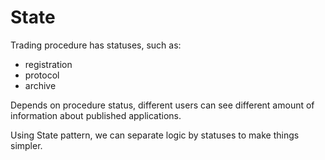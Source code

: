 State
=====

Trading procedure has statuses, such as:
*   registration
*   protocol
*   archive

Depends on procedure status, different users can see different amount of information about published applications.

Using State pattern, we can separate logic by statuses to make things simpler.
